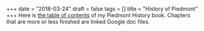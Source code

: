 +++
date = "2018-03-24"
draft = false
tags = []
title = "History of Piedmont"
+++
Here is [the table of contents](https://docs.google.com/document/d/16q7iC1fs22X4qjl9oAH1slJUgE9L8k5w1hyIbfVOWmw/view) of my Piedmont History book. Chapters that are more or less finished are linked Google doc files.